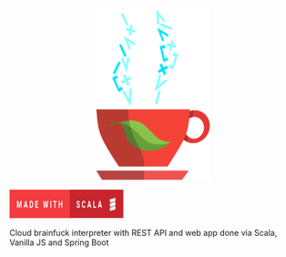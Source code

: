 <p align="center"><a href="url"><img src="https://raw.githubusercontent.com/schvabodka-man/Coffeefuck/master/src/main/resources/static/pics/logo.png" width="200" height="300"></a></p>

<div style="display: inline-block;>
<img style="float: left;" src="http://forthebadge.com/images/badges/uses-js.svg" width="150" height="50">
<img style="float: right;" src="https://raw.githubusercontent.com/schvabodka-man/Custom-Badges/master/Languages/Scala.svg" width="200" height="50">
</div>


Cloud brainfuck interpreter with REST API and web app done via Scala, Vanilla JS and Spring Boot
